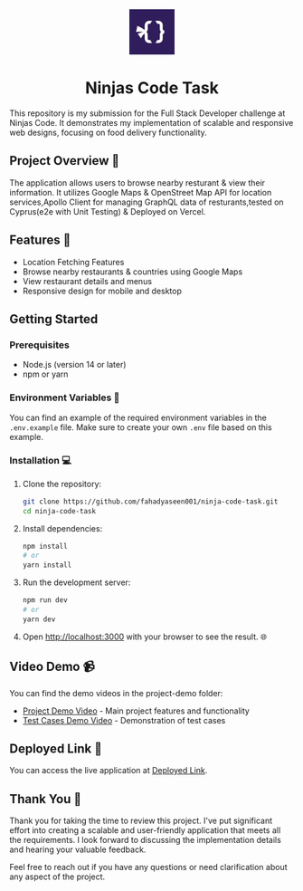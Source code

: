<div align="center"> <img src="ninjas_code_logo.jpg" alt="NinjasCode Logo" width="80" height="80"> <h1>Ninjas Code Task</h1> </div>

This repository is my submission for the Full Stack Developer challenge at Ninjas Code. It demonstrates my implementation of scalable and responsive web designs, focusing on food delivery functionality.

## Project Overview 📍
The application allows users to browse nearby resturant & view their information. It utilizes Google Maps & OpenStreet Map API for location services,Apollo Client for managing GraphQL data of resturants,tested on Cyprus(e2e with Unit Testing) & Deployed on Vercel.

## Features 🤖
- Location Fetching Features
- Browse nearby restaurants & countries using Google Maps
- View restaurant details and menus
- Responsive design for mobile and desktop

## Getting Started

### Prerequisites
- Node.js (version 14 or later)
- npm or yarn

### Environment Variables 📁
You can find an example of the required environment variables in the `.env.example` file. Make sure to create your own `.env` file based on this example.

### Installation 💻
1. Clone the repository:
   ```bash
   git clone https://github.com/fahadyaseen001/ninja-code-task.git
   cd ninja-code-task
   ```

2. Install dependencies:
   ```bash
   npm install
   # or
   yarn install
   ```

3. Run the development server:
   ```bash
   npm run dev
   # or
   yarn dev
   ```

4. Open [http://localhost:3000](http://localhost:3000) with your browser to see the result. 🌐

## Video Demo 📹
You can find the demo videos in the project-demo folder:
- [Project Demo Video](./project-demo/project.mp4) - Main project features and functionality
- [Test Cases Demo Video](./project-demo/test-cases-demo.mp4) - Demonstration of test cases

## Deployed Link 🔗
You can access the live application at [Deployed Link](ninja-code-task.vercel.app).

## Thank You 💌
Thank you for taking the time to review this project. I've put significant effort into creating a scalable and user-friendly application that meets all the requirements. I look forward to discussing the implementation details and hearing your valuable feedback.

Feel free to reach out if you have any questions or need clarification about any aspect of the project.
